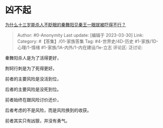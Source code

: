 # 凶不起
[为什么十三岁能杀人不眨眼的秦舞阳见秦王一眼就被吓得不行？](https://www.zhihu.com/question/62806572/answer/1943804339)

> Author: #0-Anonymity
> Last update: [编辑于 2023-03-30]
> Link:
> Category: #【答集】/01-家族答集
> Tag: #4-世界史/4D-历史 #1-家族/1D-心理/1-情绪 #1-家族/1A-内外/1-内在建设/1e-立志
> 评论区:
> 泛讨论:

秦舞阳杀人是为了活得更好，

荆轲行刺是为了死得更好。

前者的主要风险是没活到位，

后者的主要风险是没死到位。

前者始终在跟风险讨价还价，

后者考虑的不是风险，而是风险换到的收获。

前者其实只有凶狠，并没有勇气。

